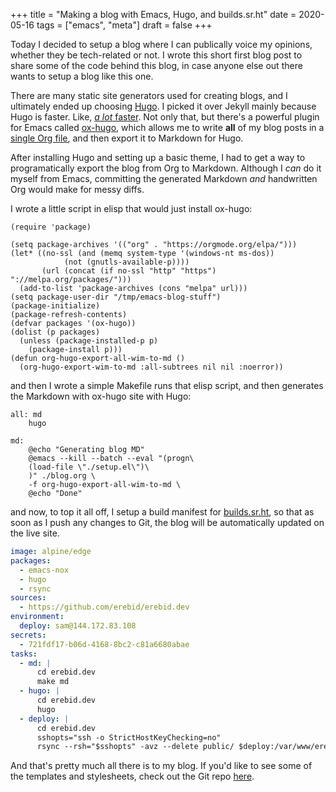 +++
title = "Making a blog with Emacs, Hugo, and builds.sr.ht"
date = 2020-05-16
tags = ["emacs", "meta"]
draft = false
+++

Today I decided to setup a blog where I can publically voice my opinions, whether they be tech-related or not. I wrote this short first blog post to share some of the code behind this blog, in case anyone else out there wants to setup a blog like this one.

There are many static site generators used for creating blogs, and I ultimately ended up choosing [Hugo](https://gohugo.io). I picked it over Jekyll mainly because Hugo is faster. Like, [_a lot_ faster](https://forestry.io/blog/hugo-vs-jekyll-benchmark/). Not only that, but there's a powerful plugin for Emacs called [ox-hugo](https://ox-hugo.scripter.co), which allows me to write **all** of my blog posts in a [single Org file](https://github.com/erebid/blog.erebid.dev/blob/master/blog.org), and then export it to Markdown for Hugo.

After installing Hugo and setting up a basic theme, I had to get a way to programatically export the blog from Org to Markdown. Although I _can_ do it myself from Emacs, committing the generated Markdown _and_ handwritten Org would make for messy diffs.

I wrote a little script in elisp that would just install ox-hugo:

```emacs-lisp
(require 'package)

(setq package-archives '(("org" . "https://orgmode.org/elpa/")))
(let* ((no-ssl (and (memq system-type '(windows-nt ms-dos))
		    (not (gnutls-available-p))))
       (url (concat (if no-ssl "http" "https") "://melpa.org/packages/")))
  (add-to-list 'package-archives (cons "melpa" url)))
(setq package-user-dir "/tmp/emacs-blog-stuff")
(package-initialize)
(package-refresh-contents)
(defvar packages '(ox-hugo))
(dolist (p packages)
  (unless (package-installed-p p)
    (package-install p)))
(defun org-hugo-export-all-wim-to-md ()
  (org-hugo-export-wim-to-md :all-subtrees nil nil :noerror))
```

and then I wrote a simple Makefile runs that elisp script, and then generates the Markdown with ox-hugo site with Hugo:

```emacs-lisp
all: md
	hugo

md:
	@echo "Generating blog MD"
	@emacs --kill --batch --eval "(progn\
	(load-file \"./setup.el\")\
	)" ./blog.org \
	-f org-hugo-export-all-wim-to-md \
	@echo "Done"
```

and now, to top it all off, I setup a build manifest for [builds.sr.ht](https://builds.sr.ht), so that as soon as I push any changes to Git, the blog will be automatically updated on the live site.

```yml
image: alpine/edge
packages:
  - emacs-nox
  - hugo
  - rsync
sources:
  - https://github.com/erebid/erebid.dev
environment:
  deploy: sam@144.172.83.108
secrets:
  - 721fdf17-b06d-4168-8bc2-c81a6680abae
tasks:
  - md: |
      cd erebid.dev
      make md
  - hugo: |
      cd erebid.dev
      hugo
  - deploy: |
      cd erebid.dev
      sshopts="ssh -o StrictHostKeyChecking=no"
      rsync --rsh="$sshopts" -avz --delete public/ $deploy:/var/www/erebid.dev
```

And that's pretty much all there is to my blog. If you'd like to see some of the templates and stylesheets, check out the Git repo [here](https://github.com/erebid/blog.erebid.dev).